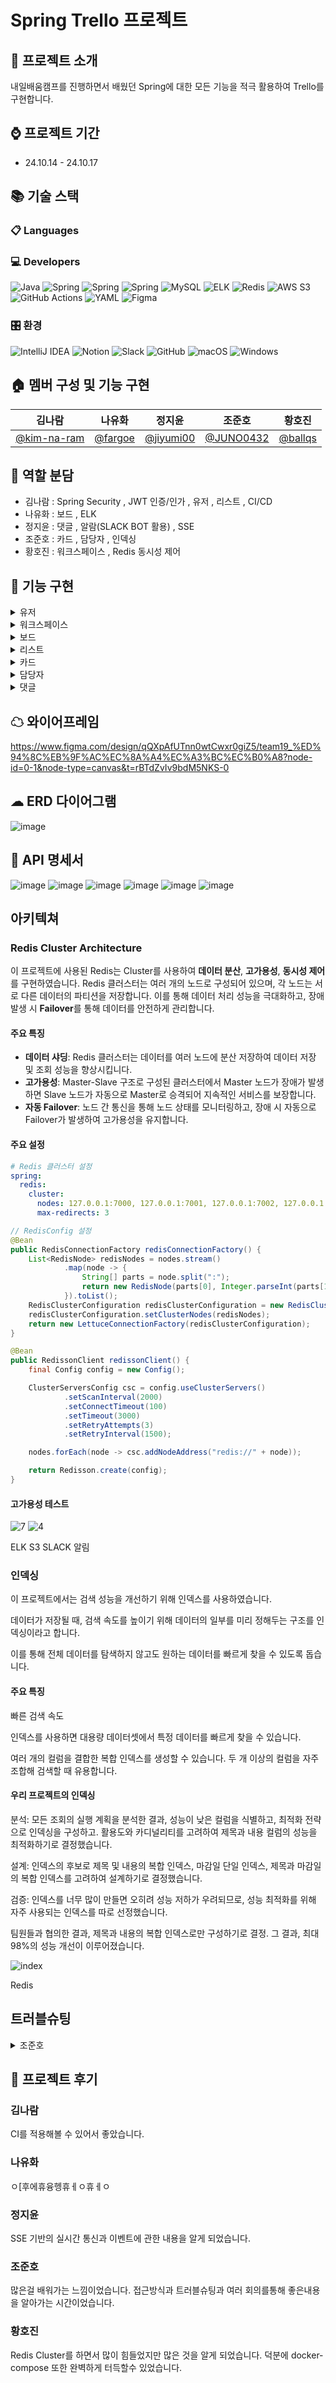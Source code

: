 #  Spring Trello 프로젝트

## 📖 프로젝트 소개
내일배움캠프를 진행하면서 배웠던 Spring에 대한 모든 기능을 적극 활용하여 Trello를 구현합니다.

## ⌚ 프로젝트 기간
* 24.10.14 - 24.10.17

## 📚 기술 스택
### 📋 Languages

### 💻 Developers
![Java](https://img.shields.io/badge/java-%23ED8B00.svg?style=for-the-badge&logo=openjdk&logoColor=white)
![Spring](https://img.shields.io/badge/Spring%20Boot-6DB33F?style=for-the-badge&logo=Spring&logoColor=white)
![Spring](https://img.shields.io/badge/Spring%20JPA-6DB33F?style=for-the-badge&logo=Spring&logoColor=white)
![Spring](https://img.shields.io/badge/Spring%20JWT-FBBA00?style=for-the-badge&logo=Spring&logoColor=white)
![MySQL](https://img.shields.io/badge/mysql-4479A1.svg?style=for-the-badge&logo=mysql&logoColor=white)
![ELK](https://img.shields.io/badge/ELK-%230377CC.svg?style=for-the-badge&)
![Redis](https://img.shields.io/badge/redis-%23DD0031.svg?style=for-the-badge&logo=redis&logoColor=white)
![AWS S3](https://img.shields.io/badge/AWS%20S3-%23FF9900.svg?style=for-the-badge&logo=amazon-aws&logoColor=white)
![GitHub Actions](https://img.shields.io/badge/github%20actions-%232671E5.svg?style=for-the-badge&logo=githubactions&logoColor=white)
![YAML](https://img.shields.io/badge/yaml-%23ffffff.svg?style=for-the-badge&logo=yaml&logoColor=151515)
![Figma](https://img.shields.io/badge/figma-%23F24E1E.svg?style=for-the-badge&logo=figma&logoColor=white)

### 🎛️ 환경
![IntelliJ IDEA](https://img.shields.io/badge/IntelliJIDEA-000000.svg?style=for-the-badge&logo=intellij-idea&logoColor=white)
![Notion](https://img.shields.io/badge/Notion-%23000000.svg?style=for-the-badge&logo=notion&logoColor=white)
![Slack](https://img.shields.io/badge/Slack-4A154B?style=for-the-badge&logo=slack&logoColor=white)
![GitHub](https://img.shields.io/badge/github-%23121011.svg?style=for-the-badge&logo=github&logoColor=white)
![macOS](https://img.shields.io/badge/mac%20os-000000?style=for-the-badge&logo=macos&logoColor=F0F0F0)
![Windows](https://img.shields.io/badge/Windows-0078D6?style=for-the-badge&logo=windows&logoColor=white)

## 🏠 멤버 구성 및 기능 구현
|                 김나람                  |                 나유화                  |                   정지윤                    |                     조준호                      |                       황호진                        |
|:------------------------------------:|:------------------------------------:|:----------------------------------------:|:--------------------------------------------:|:------------------------------------------------:|
| [@kim-na-ram](https://github.com/kim-na-ram) | [@fargoe](https://github.com/fargoe) | [@jiyumi00](https://github.com/jiyumi00) | [@JUNO0432](https://github.com/JUNO0432) | [@ballqs](https://github.com/ballqs) |

## 🤝 역할 분담
* 김나람 : Spring Security , JWT 인증/인가 , 유저 , 리스트 , CI/CD
* 나유화 : 보드 , ELK
* 정지윤 : 댓글 , 알람(SLACK BOT 활용) , SSE
* 조준호 : 카드 , 담당자 , 인덱싱
* 황호진 : 워크스페이스 , Redis 동시성 제어
  <br>

## 🚩 기능 구현

<details>
<summary>유저</summary>

* 회원가입
* 회원탈퇴
* 로그인
* 권한변경

</details>

<details>
<summary>워크스페이스</summary>

* 워크스페이스 조회
* 워크스페이스 생성
* 워크스페이스 수정
* 워크스페이스 삭제
* 워크스페이스 멤버초대

</details>

<details>
<summary>보드</summary>

* 보드 생성
* 보드 수정
* 보드 다건 조회
* 보드 단건 조회
* 보드 삭제

</details>

<details>
<summary>리스트</summary>

* 리스트 생성
* 리스트 수정
* 리스트 순서 조정
* 리스트 삭제

</details>

<details>
<summary>카드</summary>

* 카드 생성
* 카드 수정
* 카드 다건 조회
* 카드 상세 조회
* 카드 삭제
* 카드 상태 업데이트

</details>

<details>
<summary>담당자</summary>

* 매니저 등록

</details>

<details>
<summary>댓글</summary>

* 댓글 등록
* 댓글 수정
* 댓글 삭제

</details>

## ☁ 와이어프레임
https://www.figma.com/design/qQXpAfUTnn0wtCwxr0giZ5/team19_%ED%94%8C%EB%9F%AC%EC%8A%A4%EC%A3%BC%EC%B0%A8?node-id=0-1&node-type=canvas&t=rBTdZvIv9bdM5NKS-0

## ☁ ERD 다이어그램
![image](https://github.com/user-attachments/assets/d9367381-5f80-4a8a-9b77-db6bbf390802)

## 📑 API 명세서
![image](https://github.com/user-attachments/assets/9fad27cf-ed1d-48ce-ab2a-052c019dfa4c)
![image](https://github.com/user-attachments/assets/bb1529ab-f646-4708-be0d-6fbe4320453b)
![image](https://github.com/user-attachments/assets/c5c221f5-0497-4663-9c44-832ac2875230)
![image](https://github.com/user-attachments/assets/9caf4236-0c3c-46b2-9c95-60e3598d8bdd)
![image](https://github.com/user-attachments/assets/9d90e969-17fd-454c-89b5-dcb3b1a97a91)
![image](https://github.com/user-attachments/assets/1ed70796-c140-4d7a-bedf-714c24cd008e)

## 아키텍쳐

### Redis Cluster Architecture

이 프로젝트에 사용된 Redis는 Cluster를 사용하여 **데이터 분산**, **고가용성**, **동시성 제어**를 구현하였습니다.
Redis 클러스터는 여러 개의 노드로 구성되어 있으며, 각 노드는 서로 다른 데이터의 파티션을 저장합니다. 
이를 통해 데이터 처리 성능을 극대화하고, 장애 발생 시 **Failover**를 통해 데이터를 안전하게 관리합니다.

#### 주요 특징
- **데이터 샤딩**: Redis 클러스터는 데이터를 여러 노드에 분산 저장하여 데이터 저장 및 조회 성능을 향상시킵니다.
- **고가용성**: Master-Slave 구조로 구성된 클러스터에서 Master 노드가 장애가 발생하면 Slave 노드가 자동으로 Master로 승격되어 지속적인 서비스를 보장합니다.
- **자동 Failover**: 노드 간 통신을 통해 노드 상태를 모니터링하고, 장애 시 자동으로 Failover가 발생하여 고가용성을 유지합니다.



#### 주요 설정

```yaml
# Redis 클러스터 설정
spring:
  redis:
    cluster:
      nodes: 127.0.0.1:7000, 127.0.0.1:7001, 127.0.0.1:7002, 127.0.0.1:7003, 127.0.0.1:7004, 127.0.0.1:7005
      max-redirects: 3
```

```java
// RedisConfig 설정
@Bean
public RedisConnectionFactory redisConnectionFactory() {
    List<RedisNode> redisNodes = nodes.stream()
            .map(node -> {
                String[] parts = node.split(":");
                return new RedisNode(parts[0], Integer.parseInt(parts[1]));
            }).toList();
    RedisClusterConfiguration redisClusterConfiguration = new RedisClusterConfiguration();
    redisClusterConfiguration.setClusterNodes(redisNodes);
    return new LettuceConnectionFactory(redisClusterConfiguration);
}

@Bean
public RedissonClient redissonClient() {
    final Config config = new Config();

    ClusterServersConfig csc = config.useClusterServers()
            .setScanInterval(2000)
            .setConnectTimeout(100)
            .setTimeout(3000)
            .setRetryAttempts(3)
            .setRetryInterval(1500);

    nodes.forEach(node -> csc.addNodeAddress("redis://" + node));

    return Redisson.create(config);
}
```

#### 고가용성 테스트
![7](https://github.com/user-attachments/assets/3d4920c0-3de5-4c7e-a4c4-07dec240ca40)
![4](https://github.com/user-attachments/assets/4d65ff0c-d5c1-437f-bc15-cb477d1b72e0)

ELK
S3
SLACK 알림

### 인덱싱
이 프로젝트에서는 검색 성능을 개선하기 위해 인덱스를 사용하였습니다.

데이터가 저장될 때, 검색 속도를 높이기 위해 데이터의 일부를 미리 정해두는 구조를 인덱싱이라고 합니다. 

이를 통해 전체 데이터를 탐색하지 않고도 원하는 데이터를 빠르게 찾을 수 있도록 돕습니다.

#### 주요 특징
빠른 검색 속도

인덱스를 사용하면 대용량 데이터셋에서 특정 데이터를 빠르게 찾을 수 있습니다.

여러 개의 컬럼을 결합한 복합 인덱스를 생성할 수 있습니다. 두 개 이상의 컬럼을 자주 조합해 검색할 때 유용합니다.

#### 우리 프로젝트의 인덱싱
분석: 모든 조회의 실행 계획을 분석한 결과, 성능이 낮은 컬럼을 식별하고, 최적화 전략으로 인덱싱을 구성하고. 활용도와 카디널리티를 고려하여 제목과 내용 컬럼의 성능을 최적화하기로 결정했습니다.

설계: 인덱스의 후보로 제목 및 내용의 복합 인덱스, 마감일 단일 인덱스, 제목과 마감일의 복합 인덱스를 고려하여 설계하기로 결정했습니다.

검증: 인덱스를 너무 많이 만들면 오히려 성능 저하가 우려되므로, 성능 최적화를 위해 자주 사용되는 인덱스를 따로 선정했습니다. 

팀원들과 협의한 결과, 제목과 내용의 복합 인덱스로만 구성하기로 결정. 그 결과, 최대 98%의 성능 개선이 이루어졌습니다.

![index](https://github.com/user-attachments/assets/d43f346b-3f1e-4eb7-be7d-a2fda681216d)

Redis

## 트러블슈팅

<details>
  <summary>조준호</summary>
  <p> 1. 이미지와 DTO를 함께 보낼 때 415 에러 문제</p>
  <p>DTO 값을 보내면서 이미지 파일까지 추가해 보낼 때 문제가 발생하였습니다.<br>
  multipart/form-data로 전송했으나, @RequestBody는 application/json 형식으로 보내도록 되어 있어 충돌이 발생한 것입니다.<br>
  따라서 DTO를 @ModelAttribute 방식으로 바꾸어야 했고, DTO는 따로 전송하되 파일은 body에 작성하는 방법으로 문제를 해결했습니다.</p>
  
  <p> 2. 인덱싱 문제</p>
  <p>인덱싱을 했음에도 불구하고 성능이 개선되지 않는 문제를 발견했습니다.<br>
  인덱스는 B-트리를 사용해 정렬하므로, %ab%와 같은 패턴의 검색은 인덱스 적용이 불가능함을 확인하고.<br>
  트렐로 프로젝트를 참고해보니, 검색 시 ab%와 같은 형식의 검색을 지원하고 있었습니다.<br>
  따라서, 우리도 이를 적용해 검색을 ab% 방식으로 변경.<br>
  또한, 대소문자 구분을 하게 되면 쿼리 비용과 시간이 크게(최대 44%p) 증가하는 점을 고려해, 대소문자를 구분하지 않기로 결정하였습니다.</p>
  
  <p> 3. 매니저 인덱싱 조회 문제</p>
  <p>현 테이블 구조상 매니저를 인덱싱할 방법이 없다는 문제가 있었습니다.<br>
  추후 인덱싱을 원한다면 중간 테이블인 매니저에 유저의 이름을 넣어 인덱싱하는 방식이 가장 적합해 보입니다.</p>
</details>


## 📑 프로젝트 후기

### 김나람
CI를 적용해볼 수 있어서 좋았습니다.

### 나유화
ㅇ[후에휴융헹휴ㅔㅇ휴ㅔㅇ

### 정지윤
SSE 기반의 실시간 통신과 이벤트에 관한 내용을 알게 되었습니다.

### 조준호
많은걸 배워가는 느낌이었습니다. 접근방식과 트러블슈팅과 여러 회의를통해 좋은내용을 알아가는 시간이었습니다.

### 황호진
Redis Cluster를 하면서 많이 힘들었지만 많은 것을 알게 되었습니다. 덕분에 docker-compose 또한 완벽하게 터득할수 있었습니다.
